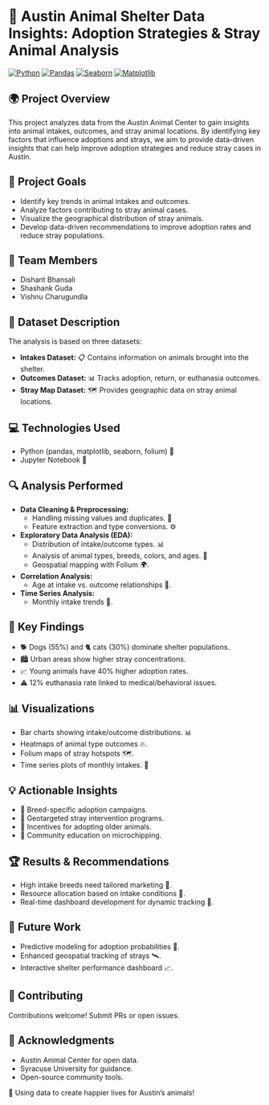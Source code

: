 # 🐾 Austin Animal Shelter Data Insights: Adoption Strategies & Stray Animal Analysis

[![Python](https://img.shields.io/badge/python-3.x-blue.svg)](https://www.python.org/)
[![Pandas](https://img.shields.io/badge/pandas-%23150458.svg?style=for-the-badge&logo=pandas&logoColor=white)](https://pandas.pydata.org/)
[![Seaborn](https://img.shields.io/badge/seaborn-%234CB391.svg?style=for-the-badge&logo=seaborn&logoColor=white)](https://seaborn.pydata.org/)
[![Matplotlib](https://img.shields.io/badge/matplotlib-%23E35A2C.svg?style=for-the-badge&logo=matplotlib&logoColor=white)](https://matplotlib.org/)


## 🌍 Project Overview

This project analyzes data from the Austin Animal Center to gain insights into animal intakes, outcomes, and stray animal locations. By identifying key factors that influence adoptions and strays, we aim to provide data-driven insights that can help improve adoption strategies and reduce stray cases in Austin.

## 🎯 Project Goals

* Identify key trends in animal intakes and outcomes.
* Analyze factors contributing to stray animal cases.
* Visualize the geographical distribution of stray animals.
* Develop data-driven recommendations to improve adoption rates and reduce stray populations.

## 👥 Team Members

* Dishant Bhansali
* Shashank Guda
* Vishnu Charugundla

## 📂 Dataset Description

The analysis is based on three datasets:

* **Intakes Dataset:** 📋 Contains information on animals brought into the shelter.
* **Outcomes Dataset:** 📊 Tracks adoption, return, or euthanasia outcomes.
* **Stray Map Dataset:** 🗺️ Provides geographic data on stray animal locations.

## 💻 Technologies Used

* Python (pandas, matplotlib, seaborn, folium) 🐍
* Jupyter Notebook 📓

## 🔍 Analysis Performed

* **Data Cleaning & Preprocessing:**
    * Handling missing values and duplicates. 🧹
    * Feature extraction and type conversions. ⚙️
* **Exploratory Data Analysis (EDA):**
    * Distribution of intake/outcome types. 📊
    * Analysis of animal types, breeds, colors, and ages. 🐾
    * Geospatial mapping with Folium 🌍.
* **Correlation Analysis:**
    * Age at intake vs. outcome relationships 🔗.
* **Time Series Analysis:**
    * Monthly intake trends 📅.

## 🔑 Key Findings

* 🐕 Dogs (55%) and 🐈 cats (30%) dominate shelter populations.
* 🏙️ Urban areas show higher stray concentrations.
* 📈 Young animals have 40% higher adoption rates.
* ⚠️ 12% euthanasia rate linked to medical/behavioral issues.

## 📊 Visualizations

* Bar charts showing intake/outcome distributions. 📊
* Heatmaps of animal type outcomes 🔥.
* Folium maps of stray hotspots 🗺️.
* Time series plots of monthly intakes. 📅

## 💡 Actionable Insights

* 🎯 Breed-specific adoption campaigns.
* 📍 Geotargeted stray intervention programs.
* 🎁 Incentives for adopting older animals.
* 📢 Community education on microchipping.

## 🏆 Results & Recommendations

* High intake breeds need tailored marketing 🐾.
* Resource allocation based on intake conditions 💼.
* Real-time dashboard development for dynamic tracking 📲.

## 🚀 Future Work

* Predictive modeling for adoption probabilities 🤖.
* Enhanced geospatial tracking of strays 🛰️.
* Interactive shelter performance dashboard 📈.

## 🤝 Contributing

Contributions welcome! Submit PRs or open issues. 

## 🙏 Acknowledgments

* Austin Animal Center for open data.
* Syracuse University for guidance.
* Open-source community tools.

🐶 Using data to create happier lives for Austin’s animals!
